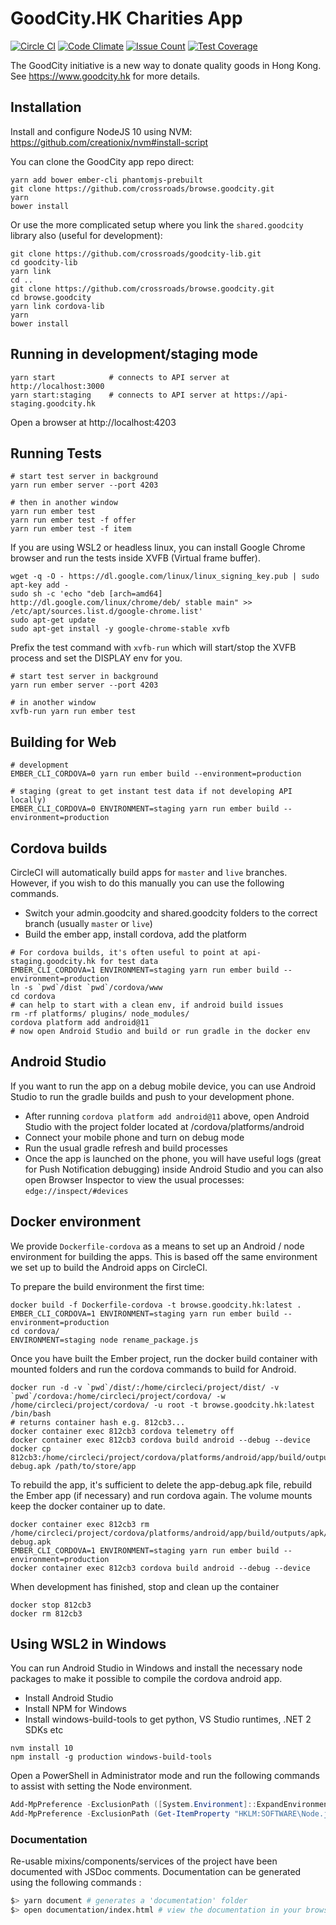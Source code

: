 # GoodCity.HK Charities App

[![Circle CI](https://circleci.com/gh/crossroads/browse.goodcity.svg?style=svg)](https://circleci.com/gh/crossroads/browse.goodcity)
[![Code Climate](https://codeclimate.com/github/crossroads/browse.goodcity/badges/gpa.svg)](https://codeclimate.com/github/crossroads/browse.goodcity)
[![Issue Count](https://codeclimate.com/github/crossroads/browse.goodcity/badges/issue_count.svg)](https://codeclimate.com/github/crossroads/browse.goodcity)
[![Test Coverage](https://codeclimate.com/github/crossroads/browse.goodcity/badges/coverage.svg)](https://codeclimate.com/github/crossroads/browse.goodcity)

The GoodCity initiative is a new way to donate quality goods in Hong Kong. See https://www.goodcity.hk for more details.

## Installation

Install and configure NodeJS 10 using NVM: https://github.com/creationix/nvm#install-script

You can clone the GoodCity app repo direct:

```shell
yarn add bower ember-cli phantomjs-prebuilt
git clone https://github.com/crossroads/browse.goodcity.git
yarn
bower install
```

Or use the more complicated setup where you link the `shared.goodcity` library also (useful for development):

```shell
git clone https://github.com/crossroads/goodcity-lib.git
cd goodcity-lib
yarn link
cd ..
git clone https://github.com/crossroads/browse.goodcity.git
cd browse.goodcity
yarn link cordova-lib
yarn
bower install
```

## Running in development/staging mode

```shell
yarn start            # connects to API server at http://localhost:3000
yarn start:staging    # connects to API server at https://api-staging.goodcity.hk
```

Open a browser at http://localhost:4203

## Running Tests

```shell
# start test server in background
yarn run ember server --port 4203

# then in another window
yarn run ember test
yarn run ember test -f offer
yarn run ember test -f item
```

If you are using WSL2 or headless linux, you can install Google Chrome browser and run the tests inside XVFB (Virtual frame buffer).

```shell
wget -q -O - https://dl.google.com/linux/linux_signing_key.pub | sudo apt-key add -
sudo sh -c 'echo "deb [arch=amd64] http://dl.google.com/linux/chrome/deb/ stable main" >> /etc/apt/sources.list.d/google-chrome.list'
sudo apt-get update
sudo apt-get install -y google-chrome-stable xvfb
```

Prefix the test command with `xvfb-run` which will start/stop the XVFB process and set the DISPLAY env for you.

```shell
# start test server in background
yarn run ember server --port 4203

# in another window
xvfb-run yarn run ember test
```

## Building for Web

```shell
# development
EMBER_CLI_CORDOVA=0 yarn run ember build --environment=production

# staging (great to get instant test data if not developing API locally)
EMBER_CLI_CORDOVA=0 ENVIRONMENT=staging yarn run ember build --environment=production
```

## Cordova builds

CircleCI will automatically build apps for `master` and `live` branches. However, if you wish to do this manually you can use the following commands.

- Switch your admin.goodcity and shared.goodcity folders to the correct branch (usually `master` or `live`)
- Build the ember app, install cordova, add the platform

```shell
# For cordova builds, it's often useful to point at api-staging.goodcity.hk for test data
EMBER_CLI_CORDOVA=1 ENVIRONMENT=staging yarn run ember build --environment=production
ln -s `pwd`/dist `pwd`/cordova/www
cd cordova
# can help to start with a clean env, if android build issues
rm -rf platforms/ plugins/ node_modules/
cordova platform add android@11
# now open Android Studio and build or run gradle in the docker env
```

## Android Studio

If you want to run the app on a debug mobile device, you can use Android Studio to run the gradle builds and push to your development phone.

- After running `cordova platform add android@11` above, open Android Studio with the project folder located at <project root>/cordova/platforms/android
- Connect your mobile phone and turn on debug mode
- Run the usual gradle refresh and build processes
- Once the app is launched on the phone, you will have useful logs (great for Push Notification debugging) inside Android Studio and you can also open Browser Inspector to view the usual processes: `edge://inspect/#devices`

## Docker environment

We provide `Dockerfile-cordova` as a means to set up an Android / node environment for building the apps. This is based off the same environment we set up to build the Android apps on CircleCI.

To prepare the build environment the first time:

```shell
docker build -f Dockerfile-cordova -t browse.goodcity.hk:latest .
EMBER_CLI_CORDOVA=1 ENVIRONMENT=staging yarn run ember build --environment=production
cd cordova/
ENVIRONMENT=staging node rename_package.js
```

Once you have built the Ember project, run the docker build container with mounted folders and run the cordova commands to build for Android.

```
docker run -d -v `pwd`/dist/:/home/circleci/project/dist/ -v `pwd`/cordova:/home/circleci/project/cordova/ -w /home/circleci/project/cordova/ -u root -t browse.goodcity.hk:latest /bin/bash
# returns container hash e.g. 812cb3...
docker container exec 812cb3 cordova telemetry off
docker container exec 812cb3 cordova build android --debug --device
docker cp 812cb3:/home/circleci/project/cordova/platforms/android/app/build/outputs/apk/debug/app-debug.apk /path/to/store/app
```

To rebuild the app, it's sufficient to delete the app-debug.apk file, rebuild the Ember app (if necessary) and run cordova again. The volume mounts keep the docker container up to date.

```shell
docker container exec 812cb3 rm /home/circleci/project/cordova/platforms/android/app/build/outputs/apk/debug/app-debug.apk
EMBER_CLI_CORDOVA=1 ENVIRONMENT=staging yarn run ember build --environment=production
docker container exec 812cb3 cordova build android --debug --device
```

When development has finished, stop and clean up the container

```shell
docker stop 812cb3
docker rm 812cb3
```

## Using WSL2 in Windows

You can run Android Studio in Windows and install the necessary node packages to make it possible to compile the cordova android app.

- Install Android Studio
- Install NPM for Windows
- Install windows-build-tools to get python, VS Studio runtimes, .NET 2 SDKs etc

```
nvm install 10
npm install -g production windows-build-tools
```

Open a PowerShell in Administrator mode and run the following commands to assist with setting the Node environment.

```powershell
Add-MpPreference -ExclusionPath ([System.Environment]::ExpandEnvironmentVariables("%APPDATA%\npm\"))
Add-MpPreference -ExclusionPath (Get-ItemProperty "HKLM:SOFTWARE\Node.js" | Select-Object -Property InstallPath)
```

### Documentation

Re-usable mixins/components/services of the project have been documented with JSDoc comments.
Documentation can be generated using the following commands :

```bash
$> yarn document # generates a 'documentation' folder
$> open documentation/index.html # view the documentation in your browser
```
